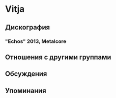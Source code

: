 # Vitja



## Дискография

### "Echos" 2013, Metalcore




## Отношения с другими группами


## Обсуждения


## Упоминания

